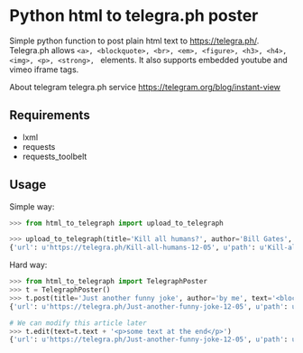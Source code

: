 # Python html to telegra.ph poster

Simple python function to post plain html text to https://telegra.ph/.
Telegra.ph allows `<a>, <blockquote>, <br>, <em>, <figure>, <h3>, <h4>, <img>, <p>, <strong>, ` elements.
It also supports embedded youtube and vimeo iframe tags.

About telegram telegra.ph service https://telegram.org/blog/instant-view

## Requirements
* lxml
* requests
* requests_toolbelt

## Usage
Simple way:

```python
>>> from html_to_telegraph import upload_to_telegraph

>>> upload_to_telegraph(title='Kill all humans?', author='Bill Gates', text='<p>Hello world!</p><p>Good Bye!</p>')
{'url': u'https://telegra.ph/Kill-all-humans-12-05', u'path': u'Kill-all-humans-12-05', 'tph_uuid': 'FzsYQzhx7LKdG1dx********', u'page_id': u'9e7732a45e**********'}

```
Hard way:
```python
>>> from html_to_telegraph import TelegraphPoster
>>> t = TelegraphPoster()
>>> t.post(title='Just another funny joke', author='by me', text='<blockquote>Really hard way</blockquote>')
{'url': u'https://telegra.ph/Just-another-funny-joke-12-05', u'path': u'Just-another-funny-joke-12-05', 'tph_uuid': '4gFlYHCFiIBAxk***********', u'page_id': u'a38*************'}

# We can modify this article later
>>> t.edit(text=t.text + '<p>some text at the end</p>')
{'url': u'https://telegra.ph/Just-another-funny-joke-12-05', u'path': u'Just-another-funny-joke-12-05', 'tph_uuid': '4gFlYHCF*********', u'page_id': u'a381b2********'}

```

